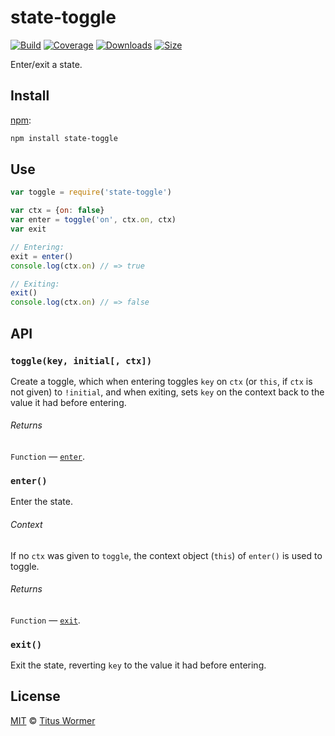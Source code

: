 # state-toggle

[![Build][build-badge]][build]
[![Coverage][coverage-badge]][coverage]
[![Downloads][downloads-badge]][downloads]
[![Size][size-badge]][size]

Enter/exit a state.

## Install

[npm][]:

```sh
npm install state-toggle
```

## Use

```js
var toggle = require('state-toggle')

var ctx = {on: false}
var enter = toggle('on', ctx.on, ctx)
var exit

// Entering:
exit = enter()
console.log(ctx.on) // => true

// Exiting:
exit()
console.log(ctx.on) // => false
```

## API

### `toggle(key, initial[, ctx])`

Create a toggle, which when entering toggles `key` on `ctx` (or `this`, if `ctx`
is not given) to `!initial`, and when exiting, sets `key` on the context back to
the value it had before entering.

###### Returns

`Function` — [`enter`][enter].

### `enter()`

Enter the state.

###### Context

If no `ctx` was given to `toggle`, the context object (`this`) of `enter()` is
used to toggle.

###### Returns

`Function` — [`exit`][exit].

### `exit()`

Exit the state, reverting `key` to the value it had before entering.

## License

[MIT][license] © [Titus Wormer][author]

<!-- Definitions -->

[build-badge]: https://img.shields.io/travis/wooorm/state-toggle.svg

[build]: https://travis-ci.org/wooorm/state-toggle

[coverage-badge]: https://img.shields.io/codecov/c/github/wooorm/state-toggle.svg

[coverage]: https://codecov.io/github/wooorm/state-toggle

[downloads-badge]: https://img.shields.io/npm/dm/state-toggle.svg

[downloads]: https://www.npmjs.com/package/state-toggle

[size-badge]: https://img.shields.io/bundlephobia/minzip/state-toggle.svg

[size]: https://bundlephobia.com/result?p=state-toggle

[npm]: https://docs.npmjs.com/cli/install

[license]: license

[author]: https://wooorm.com

[enter]: #enter

[exit]: #exit
